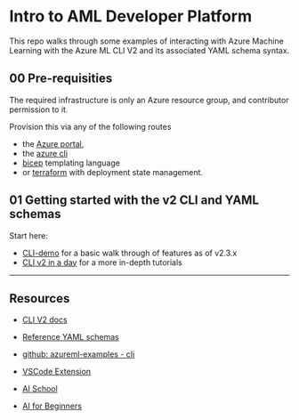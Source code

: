 # Intro to AML Developer Platform

This repo walks through some examples of interacting with Azure Machine Learning with the Azure ML CLI V2 and its associated YAML schema syntax.


## 00 Pre-requisities
The required infrastructure is only an Azure resource group, and contributor permission to it. 

Provision this via any of the following routes 
- the [Azure portal](https://docs.microsoft.com/en-us/azure/azure-resource-manager/management/manage-resource-groups-portal#create-resource-groups),
- the [azure cli](./infrastructure/cli)
- [bicep](./infrastructure/bicep) templating language
- or [terraform](./infrastructure/terraform) with deployment state management.


## 01 Getting started with the v2 CLI and YAML schemas

Start here: 
- [CLI-demo](./CLI-demo/v2.3.x/CLI-demo.md) for a basic walk through of features as of v2.3.x
- [CLI v2 in a day](https://github.com/caiomsouza/aml-cli-v2-in-a-day) for a more in-depth tutorials


<hr />

## Resources

- [CLI V2 docs](https://docs.microsoft.com/en-us/cli/azure/ml?view=azure-cli-latest)
- [Reference YAML schemas](https://docs.microsoft.com/en-us/azure/machine-learning/reference-yaml-overview)
- [github: azureml-examples - cli](https://github.com/Azure/azureml-examples/tree/main/cli)

- [VSCode Extension](https://techcommunity.microsoft.com/t5/azure-ai/supercharge-azure-ml-code-development-with-new-vs-code/ba-p/2260129)

- [AI School](https://www.microsoft.com/en-us/ai/ai-school)
- [AI for Beginners](https://dev.to/azure/announcing-a-new-free-curriculum-machine-learning-for-beginners-1h58)


